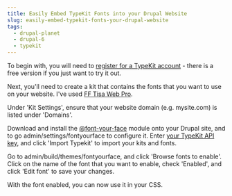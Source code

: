 ```yaml
---
title: Easily Embed TypeKit Fonts into your Drupal Website
slug: easily-embed-typekit-fonts-your-drupal-website
tags:
  - drupal-planet
  - drupal-6
  - typekit
---
```

To begin with, you will need to [register for a TypeKit account](https://typekit.com/plans) - there is a free version if you just want to try it out.

Next, you'll need to create a kit that contains the fonts that you want to use on your website. I've used [FF Tisa Web Pro](http://typekit.com/fonts/ff-tisa-web-pro).

Under 'Kit Settings', ensure that your website domain (e.g. mysite.com) is listed under 'Domains'.

Download and install the [@font-your-face](http://drupal.org/project/fontyourface) module onto your Drupal site, and to go admin/settings/fontyourface to configure it. Enter [your TypeKit API key](https://typekit.com/account/tokens), and click 'Import Typekit' to import your kits and fonts.

Go to admin/build/themes/fontyourface, and click 'Browse fonts to enable'. Click on the name of the font that you want to enable, check 'Enabled', and click 'Edit font' to save your changes.

With the font enabled, you can now use it in your CSS.
